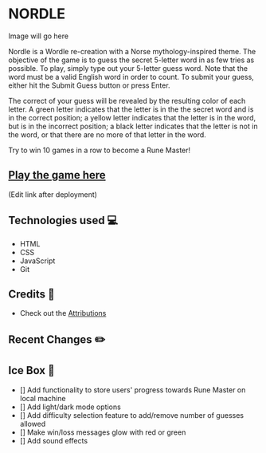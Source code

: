 # NORDLE

Image will go here

Nordle is a Wordle re-creation with a Norse mythology-inspired theme. The objective of the game is to guess the secret 5-letter word in as few tries as possible. To play, simply type out your 5-letter guess word. Note that the word must be a valid English word in order to count. To submit your guess, either hit the Submit Guess button or press Enter. 

The correct of your guess will be revealed by the resulting color of each letter. A green letter indicates that the letter is in the the secret word and is in the correct position; a yellow letter indicates that the letter is in the word, but is in the incorrect position; a black letter indicates that the letter is not in the word, or that there are no more of that letter in the word.  

Try to win 10 games in a row to become a Rune Master!

## [Play the game here](https://www.google.com)
(Edit link after deployment)

## Technologies used 💻
 
- HTML
- CSS
- JavaScript
- Git

## Credits 🙌

- Check out the [Attributions](https://github.com/cmacnamara/wordle-js/blob/main/assets/attributions.md)

## Recent Changes ✏️


## Ice Box 🧊
- [] Add functionality to store users' progress towards Rune Master on local machine
- [] Add light/dark mode options
- [] Add difficulty selection feature to add/remove number of guesses allowed
- [] Make win/loss messages glow with red or green
- [] Add sound effects